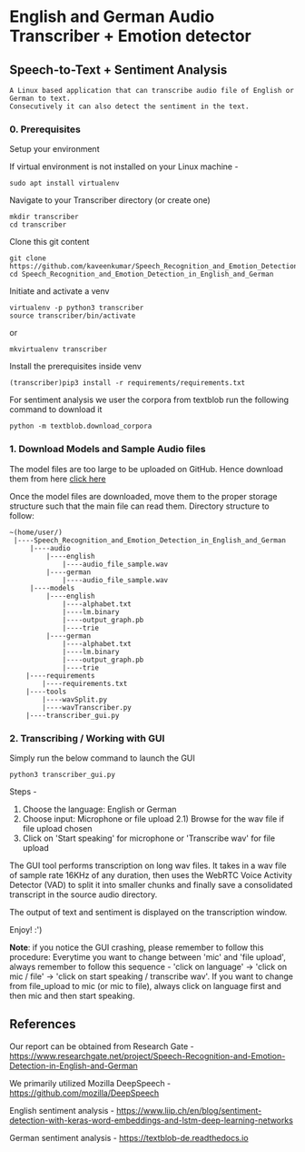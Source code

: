 # English and German Audio Transcriber + Emotion detector 
## Speech-to-Text + Sentiment Analysis
```
A Linux based application that can transcribe audio file of English or German to text.
Consecutively it can also detect the sentiment in the text.
```
### 0. Prerequisites

Setup your environment

If virtual environment is not installed on your Linux machine -
```
sudo apt install virtualenv
```

Navigate to your Transcriber directory (or create one)
```
mkdir transcriber
cd transcriber
```

Clone this git content
```
git clone https://github.com/kaveenkumar/Speech_Recognition_and_Emotion_Detection_in_English_and_German.git
cd Speech_Recognition_and_Emotion_Detection_in_English_and_German
```

Initiate and activate a venv
```
virtualenv -p python3 transcriber
source transcriber/bin/activate
```
or 
```
mkvirtualenv transcriber
```

Install the prerequisites inside venv
```
(transcriber)pip3 install -r requirements/requirements.txt
```

For sentiment analysis we user the corpora from textblob
run the following command to download it
```
python -m textblob.download_corpora
```

### 1. Download Models and Sample Audio files
The model files are too large to be uploaded on GitHub. Hence download them from here [click here](https://drive.google.com/drive/folders/1OMx3zi6q813oV216YNL4WLRbbTn1_Hrg?usp=sharing)

Once the model files are downloaded, move them to the proper storage structure such that the main file can read them.
Directory structure to follow:

```
~(home/user/)
 |----Speech_Recognition_and_Emotion_Detection_in_English_and_German
     |----audio
         |----english
             |----audio_file_sample.wav
         |----german
             |----audio_file_sample.wav
     |----models
         |----english
             |----alphabet.txt
             |----lm.binary
             |----output_graph.pb
             |----trie
         |----german
             |----alphabet.txt
             |----lm.binary
             |----output_graph.pb
             |----trie
    |----requirements
        |----requirements.txt
    |----tools
        |----wavSplit.py
        |----wavTranscriber.py
    |----transcriber_gui.py 
```

### 2. Transcribing / Working with GUI
Simply run the below command to launch the GUI
```
python3 transcriber_gui.py
```
Steps -
1) Choose the language: English or German
2) Choose input: Microphone or file upload
2.1) Browse for the wav file if file upload chosen
3) Click on 'Start speaking' for microphone or 'Transcribe wav' for file upload

The GUI tool performs transcription on long wav files.
It takes in a wav file of sample rate 16KHz of any duration, then uses the WebRTC Voice Activity Detector (VAD) to split it into smaller chunks and finally save a consolidated transcript in the source audio directory.

The output of text and sentiment is displayed on the transcription window.

Enjoy! :')

**Note**: if you notice the GUI crashing, please remember to follow this procedure:
Everytime you want to change between 'mic' and 'file upload', always remember to follow this sequence - 'click on language' -> 'click on mic / file' -> 'click on start speaking / transcribe wav'. If you want to change from file_upload to mic (or mic to file), always click on language first and then mic and then start speaking.

## References

Our report can be obtained from Research Gate -
https://www.researchgate.net/project/Speech-Recognition-and-Emotion-Detection-in-English-and-German

We primarily utilized Mozilla DeepSpeech -
https://github.com/mozilla/DeepSpeech

English sentiment analysis -
https://www.liip.ch/en/blog/sentiment-detection-with-keras-word-embeddings-and-lstm-deep-learning-networks

German sentiment analysis -
https://textblob-de.readthedocs.io
